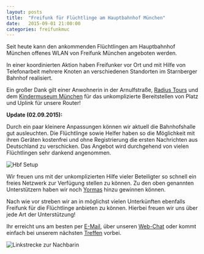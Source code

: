 ```yaml
---
layout: posts
title:  "Freifunk für Flüchtlinge am Hauptbahnhof München"
date:   2015-09-01 21:00:00
categories: freifunkmuc
---
```


Seit heute kann den ankommenden Flüchtlingen am Hauptbahnhof München offenes WLAN von Freifunk München angeboten werden.

In einer koordinierten Aktion haben Freifunker vor Ort und mit Hilfe von Telefonarbeit mehrere Knoten an verschiedenen Standorten im Starnberger Bahnhof realisiert.

Ein großer Dank gilt einer Anwohnerin in der Arnulfstraße, [Radius Tours](http://www.radiustours.com) und dem [Kindermuseum München](http://www.kindermuseum-muenchen.de/) für das unkomplizierte Bereitstellen von Platz und Uplink für unsere Router!

**Update (02.09.2015):**

Durch ein paar kleinere Anpassungen können wir aktuell die Bahnhofshalle gut ausleuchten. Die Flüchtlinge sowie Helfer haben so die Möglichkeit mit ihren Geräten kostenfrei und ohne Registrierung die ersten Nachrichten aus Deutschland zu verschicken. Das Angebot wird durchgehend von vielen Flüchtlingen sehr dankend angenommen.

![Hbf Setup](/assets/posts/2015-09-01-ffmuc-setup-hbf-02.png)


Wir freuen uns mit der unkomplizierten Hilfe vieler Beteiligter so schnell ein freies Netzwerk zur Verfügung stellen zu können. Zu den oben genannten Unterstützern haben wir noch [Yormas](http://www.yormas.de/) hinzu gewinnen können.

Nach wie vor streben wir an in möglichst vielen Unterkünften ebenfalls Freifunk für die Flüchtlinge anbieten zu können. Hierbei freuen wir uns über jede Art der Unterstützung!

Ihr erreicht uns am besten per [E-Mail][email], über unseren [Web-Chat][irc] oder kommt einfach bei unserem nächsten [Treffen][treffen] vorbei.

![Linkstrecke zur Nachbarin](/assets/posts/2015-09-01-setup-hbf-link.jpg)


[irc]: https://webirc.darkfasel.net/#freifunk
[email]: mailto:muenchen@freifunk.net
[treffen]: http://freifunkmuc.github.io/mitmachen/
